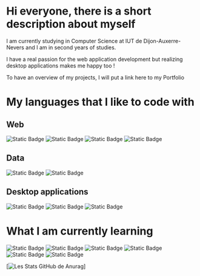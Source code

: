 <h1>Hi everyone, there is a short description about myself</h1>
<p>I am currently studying in Computer Science at IUT de Dijon-Auxerre-Nevers and I am in second years of studies.</p>
<p>I have a real passion for the web application development but realizing desktop applications makes me happy too !</p>
<p>To have an overview of my projects, I will put a link here to my Portfolio </p>
<h1>My languages that I like to code with</h1>
<h2> Web </h2>
  <p>
    <img alt="Static Badge" src="https://img.shields.io/badge/PHP_8.4-grey?style=for-the-badge&logo=php&logoSize=auto">
    <img alt="Static Badge" src="https://img.shields.io/badge/HTML5-black?style=for-the-badge&logo=html5&logoSize=auto">
    <img alt="Static Badge" src="https://img.shields.io/badge/CSS-purple?style=for-the-badge&logo=css3&logoSize=auto">
    <img alt="Static Badge" src="https://img.shields.io/badge/JavaScript-darkorange?style=for-the-badge&logo=JavaScript&logoSize=auto">
</p>
<h2> Data </h2>
<p>
  <img alt="Static Badge" src="https://img.shields.io/badge/MySQL-lightblue?style=for-the-badge&logo=mysql&logoSize=auto">
  <img alt="Static Badge" src="https://img.shields.io/badge/SQLite-darkgrey?style=for-the-badge&logo=sqlite&logoSize=auto">
</p>
<h2>Desktop applications</h2>
<p>
  <img alt="Static Badge" src="https://img.shields.io/badge/.NET_8.0-royalblue?style=for-the-badge&logo=.NET&logoSize=auto"> 
  <img alt="Static Badge" src="https://img.shields.io/badge/JAVA_JDBC_and_Hibernate-orange?style=for-the-badge&logo=JAVA&logoSize=auto"> 
  <img alt="Static Badge" src="https://img.shields.io/badge/-rebeccapurple?style=for-the-badge&logo=c&logoSize=auto">
</p>

<h1>What I am currently learning</h1>
<p>
  <img alt="Static Badge" src="https://img.shields.io/badge/TypeScript-black?style=flat-square&logo=typescript&logoSize=auto">
  <img alt="Static Badge" src="https://img.shields.io/badge/C++-00599C?style=flat-square&logo=cplusplus&logoSize=auto">
  <img alt="Static Badge" src="https://img.shields.io/badge/React-61DAFB?style=flat-square&logo=react&labelColor=black">
  <img alt="Static Badge" src="https://img.shields.io/badge/NuxtJS-00DC82?style=flat-square&logo=nuxt&labelColor=darkgreen">
  <img alt="Static Badge" src="https://img.shields.io/badge/NextJS-000000?style=flat-square&logo=nextdotjs&labelColor=black">
  <img alt="Static Badge" src="https://img.shields.io/badge/Laravel-FF2D20?style=flat-square&logo=laravel&labelColor=black">

</p>

[![Les Stats GitHub de Anurag](https://github-readme-stats.vercel.app/api?username=CharletMaxime&show_icons=true&theme=synthwave)]
